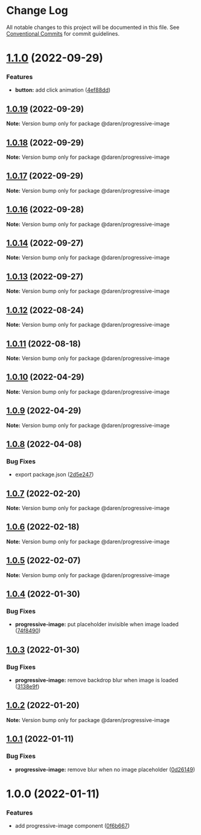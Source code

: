 # Change Log

All notable changes to this project will be documented in this file.
See [Conventional Commits](https://conventionalcommits.org) for commit guidelines.

# [1.1.0](https://github.com/darenmalfait/darenui/compare/@daren/progressive-image@1.0.19...@daren/progressive-image@1.1.0) (2022-09-29)


### Features

* **button:** add click animation ([4ef88dd](https://github.com/darenmalfait/darenui/commit/4ef88dd88dbcf3411b3bfdd8250323b6e7338fb7))





## [1.0.19](https://github.com/darenmalfait/darenui/compare/@daren/progressive-image@1.0.18...@daren/progressive-image@1.0.19) (2022-09-29)

**Note:** Version bump only for package @daren/progressive-image

## [1.0.18](https://github.com/darenmalfait/darenui/compare/@daren/progressive-image@1.0.17...@daren/progressive-image@1.0.18) (2022-09-29)

**Note:** Version bump only for package @daren/progressive-image

## [1.0.17](https://github.com/darenmalfait/darenui/compare/@daren/progressive-image@1.0.16...@daren/progressive-image@1.0.17) (2022-09-29)

**Note:** Version bump only for package @daren/progressive-image

## [1.0.16](https://github.com/darenmalfait/darenui/compare/@daren/progressive-image@1.0.14...@daren/progressive-image@1.0.16) (2022-09-28)

**Note:** Version bump only for package @daren/progressive-image

## [1.0.14](https://github.com/darenmalfait/darenui/compare/@daren/progressive-image@1.0.13...@daren/progressive-image@1.0.14) (2022-09-27)

**Note:** Version bump only for package @daren/progressive-image

## [1.0.13](https://github.com/darenmalfait/darenui/compare/@daren/progressive-image@1.0.12...@daren/progressive-image@1.0.13) (2022-09-27)

**Note:** Version bump only for package @daren/progressive-image

## [1.0.12](https://github.com/darenmalfait/darenui/compare/@daren/progressive-image@1.0.11...@daren/progressive-image@1.0.12) (2022-08-24)

**Note:** Version bump only for package @daren/progressive-image

## [1.0.11](https://github.com/darenmalfait/darenui/compare/@daren/progressive-image@1.0.10...@daren/progressive-image@1.0.11) (2022-08-18)

**Note:** Version bump only for package @daren/progressive-image

## [1.0.10](https://github.com/darenmalfait/darenui/compare/@daren/progressive-image@1.0.9...@daren/progressive-image@1.0.10) (2022-04-29)

**Note:** Version bump only for package @daren/progressive-image

## [1.0.9](https://github.com/darenmalfait/darenui/compare/@daren/progressive-image@1.0.8...@daren/progressive-image@1.0.9) (2022-04-29)

**Note:** Version bump only for package @daren/progressive-image

## [1.0.8](https://github.com/darenmalfait/darenui/compare/@daren/progressive-image@1.0.7...@daren/progressive-image@1.0.8) (2022-04-08)

### Bug Fixes

* export package.json ([2d5e247](https://github.com/darenmalfait/darenui/commit/2d5e24797a289b7507666bf67d954fc93be33d8f))

## [1.0.7](https://github.com/darenmalfait/darenui/compare/@daren/progressive-image@1.0.6...@daren/progressive-image@1.0.7) (2022-02-20)

**Note:** Version bump only for package @daren/progressive-image

## [1.0.6](https://github.com/darenmalfait/darenui/compare/@daren/progressive-image@1.0.5...@daren/progressive-image@1.0.6) (2022-02-18)

**Note:** Version bump only for package @daren/progressive-image

## [1.0.5](https://github.com/darenmalfait/darenui/compare/@daren/progressive-image@1.0.4...@daren/progressive-image@1.0.5) (2022-02-07)

**Note:** Version bump only for package @daren/progressive-image

## [1.0.4](https://github.com/darenmalfait/darenui/compare/@daren/progressive-image@1.0.3...@daren/progressive-image@1.0.4) (2022-01-30)

### Bug Fixes

* **progressive-image:** put placeholder invisible when image loaded ([74f8490](https://github.com/darenmalfait/darenui/commit/74f84903d1b10492240c4af79d4763cffeda4e8b))

## [1.0.3](https://github.com/darenmalfait/darenui/compare/@daren/progressive-image@1.0.2...@daren/progressive-image@1.0.3) (2022-01-30)

### Bug Fixes

* **progressive-image:** remove backdrop blur when image is loaded ([3138e9f](https://github.com/darenmalfait/darenui/commit/3138e9f03d4524cc87146562666c218aa4982498))

## [1.0.2](https://github.com/darenmalfait/darenui/compare/@daren/progressive-image@1.0.1...@daren/progressive-image@1.0.2) (2022-01-20)

**Note:** Version bump only for package @daren/progressive-image

## [1.0.1](https://github.com/darenmalfait/darenui/compare/@daren/progressive-image@1.0.0...@daren/progressive-image@1.0.1) (2022-01-11)

### Bug Fixes

* **progressive-image:** remove blur when no image placeholder ([0d26149](https://github.com/darenmalfait/darenui/commit/0d26149b15299a7c7b3d067345a0f225e119a9a0))

# 1.0.0 (2022-01-11)

### Features

* add progressive-image component ([0f6b667](https://github.com/darenmalfait/darenui/commit/0f6b667d5e5078b93e0367d68ca3d76f57e7cbf5))
